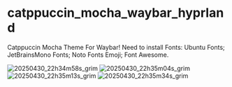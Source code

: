 # catppuccin_mocha_waybar_hyprland
Catppuccin Mocha Theme For Waybar!
Need to install Fonts: Ubuntu Fonts; JetBrainsMono Fonts; Noto Fonts Emoji; Font Awesome.

![20250430_22h34m58s_grim](https://github.com/user-attachments/assets/ba8a0065-4bd3-4ea2-b65b-7c0d580807af)
![20250430_22h35m04s_grim](https://github.com/user-attachments/assets/4256395f-2320-43e1-9c5a-a2a655c7c2bc)
![20250430_22h35m13s_grim](https://github.com/user-attachments/assets/3b709c97-2c54-4a4b-ae62-8cec5cd9fa9f)
![20250430_22h35m34s_grim](https://github.com/user-attachments/assets/c162b062-67a3-485a-b612-8b2ff2e946f8)
